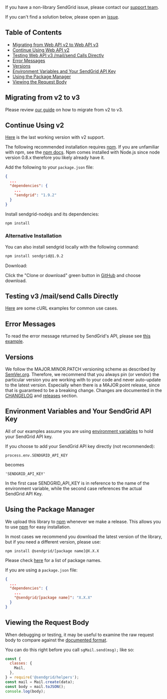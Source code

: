 If you have a non-library SendGrid issue, please contact our [support team](https://support.sendgrid.com).

If you can't find a solution below, please open an [issue](https://github.com/sendgrid/sendgrid-nodejs/issues).


## Table of Contents

* [Migrating from Web API v2 to Web API v3](#migrating)
* [Continue Using Web API v2](#v2)
* [Testing Web API v3 /mail/send Calls Directly](#testing)
* [Error Messages](#error)
* [Versions](#versions)
* [Environment Variables and Your SendGrid API Key](#environment)
* [Using the Package Manager](#package-manager)
* [Viewing the Request Body](#request-body)

<a name="migrating"></a>
## Migrating from v2 to v3

Please review [our guide](https://sendgrid.com/docs/Classroom/Send/v3_Mail_Send/how_to_migrate_from_v2_to_v3_mail_send.html) on how to migrate from v2 to v3.

<a name="v2"></a>
## Continue Using v2

[Here](https://github.com/sendgrid/sendgrid-nodejs/tree/b57b32caa47608a15d23940a0dedc82a91e7b6aa) is the last working version with v2 support.

The following recommended installation requires [npm](https://npmjs.org/). If you are unfamiliar with npm, see the [npm docs](https://npmjs.org/doc/). Npm comes installed with Node.js since node version 0.8.x therefore you likely already have it.

Add the following to your `package.json` file:

```json
{
  ...
  "dependencies": {
    ...
    "sendgrid": "1.9.2"
  }
}
```

Install sendgrid-nodejs and its dependencies:

```bash
npm install
```

### Alternative Installation

You can also install sendgrid locally with the following command:

```bash
npm install sendgrid@1.9.2
```

Download:

Click the "Clone or download" green button in [GitHub](https://github.com/sendgrid/sendgrid-nodejs/tree/b57b32caa47608a15d23940a0dedc82a91e7b6aa) and choose download.

<a name="testing"></a>
## Testing v3 /mail/send Calls Directly

[Here](https://sendgrid.com/docs/Classroom/Send/v3_Mail_Send/curl_examples.html) are some cURL examples for common use cases.

<a name="error"></a>
## Error Messages

To read the error message returned by SendGrid's API, please see [this example](https://github.com/sendgrid/sendgrid-nodejs/blob/master/packages/mail/USE_CASES.md#success-failure-errors).

<a name="versions"></a>
## Versions

We follow the MAJOR.MINOR.PATCH versioning scheme as described by [SemVer.org](http://semver.org). Therefore, we recommend that you always pin (or vendor) the particular version you are working with to your code and never auto-update to the latest version. Especially when there is a MAJOR point release, since that is guaranteed to be a breaking change. Changes are documented in the [CHANGELOG](https://github.com/sendgrid/sendgrid-nodejs/blob/master/CHANGELOG.md) and [releases](https://github.com/sendgrid/sendgrid-nodejs/releases) section.

<a name="environment"></a>
## Environment Variables and Your SendGrid API Key

All of our examples assume you are using [environment variables](packages/client#setup-environment-variables) to hold your SendGrid API key.

If you choose to add your SendGrid API key directly (not recommended):

`process.env.SENDGRID_API_KEY`

becomes

`'SENDGRID_API_KEY'`

In the first case SENDGRID_API_KEY is in reference to the name of the environment variable, while the second case references the actual SendGrid API Key.

<a name="package-manager"></a>
## Using the Package Manager

We upload this library to [npm](https://www.npmjs.com/package/sendgrid) whenever we make a release. This allows you to use [npm](https://www.npmjs.com) for easy installation.

In most cases we recommend you download the latest version of the library, but if you need a different version, please use:

`npm install @sendgrid/[package name]@X.X.X` 

Please check [here](https://www.npmjs.com/org/sendgrid) for a list of package names.

If you are using a `package.json` file:

```json
{
  ...
  "dependencies": {
    ...
    "@sendgrid/[package name]": "X.X.X"
  }
}
```

<a name="request-body"></a>
## Viewing the Request Body

When debugging or testing, it may be useful to examine the raw request body to compare against the [documented format](https://sendgrid.com/docs/API_Reference/api_v3.html).

You can do this right before you call `sgMail.send(msg);` like so:

```javascript
const {
  classes: {
    Mail,
  },
} = require('@sendgrid/helpers');
const mail = Mail.create(data);
const body = mail.toJSON();
console.log(body);
```
